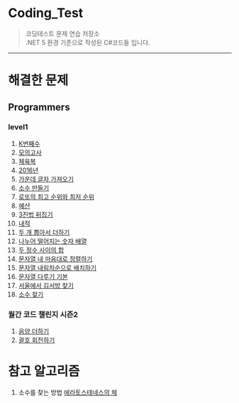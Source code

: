 # Coding_Test

> 코딩테스트 문제 연습 저장소  
> .NET 5 환경 기준으로 작성된 C#코드들 입니다.

---

# 해결한 문제

## Programmers

### level1

1. [K번째수](https://programmers.co.kr/learn/courses/30/lessons/42748?language=csharp)
2. [모의고사](https://programmers.co.kr/learn/courses/30/lessons/42840?language=csharp)
3. [체육복](https://programmers.co.kr/learn/courses/30/lessons/42862?language=csharp)
4. [2016년](https://programmers.co.kr/learn/courses/30/lessons/12901?language=csharp)
5. [가운데 글자 가져오기](https://programmers.co.kr/learn/courses/30/lessons/12903?language=csharp)
6. [소수 만들기](https://programmers.co.kr/learn/courses/30/lessons/12977?language=csharp)
7. [로또의 최고 순위와 최저 순위](https://programmers.co.kr/learn/courses/30/lessons/77484?language=csharp)
8. [예산](https://programmers.co.kr/learn/courses/30/lessons/12982?language=csharp)
9. [3진법 뒤집기](https://programmers.co.kr/learn/courses/30/lessons/68935?language=csharp)
10. [내적](https://programmers.co.kr/learn/courses/30/lessons/70128?language=csharp)
11. [두 개 뽑아서 더하기](https://programmers.co.kr/learn/courses/30/lessons/68644?language=csharp)
12. [나누어 떨어지는 숫자 배열](https://programmers.co.kr/learn/courses/30/lessons/12910?language=csharp)
13. [두 정수 사이의 합](https://programmers.co.kr/learn/courses/30/lessons/12912)
14. [문자열 내 마음대로 정렬하기](https://programmers.co.kr/learn/courses/30/lessons/12915?language=csharp)
15. [문자열 내림차순으로 배치하기](https://programmers.co.kr/learn/courses/30/lessons/12917?language=csharp)
16. [문자열 다루기 기본](https://programmers.co.kr/learn/courses/30/lessons/12918?language=csharp)
17. [서울에서 김서방 찾기](https://programmers.co.kr/learn/courses/30/lessons/12919?language=csharp)
18. [소수 찾기](https://programmers.co.kr/learn/courses/30/lessons/12921?language=csharp)

### 월간 코드 챌린지 시즌2

1. [음양 더하기](https://programmers.co.kr/learn/courses/30/lessons/76501)
2. [괄호 회전하기](https://programmers.co.kr/learn/courses/30/lessons/76502?language=csharp)

# 참고 알고리즘

1. 소수를 찾는 방법 [에라토스테네스의 체](https://ko.wikipedia.org/wiki/%EC%97%90%EB%9D%BC%ED%86%A0%EC%8A%A4%ED%85%8C%EB%84%A4%EC%8A%A4%EC%9D%98_%EC%B2%B4)
